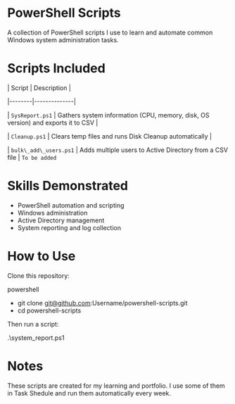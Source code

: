 # PowerShell Scripts
A collection of PowerShell scripts I use to learn and automate common Windows system administration tasks.

# Scripts Included

| Script | Description |

|--------|--------------|

| `SysReport.ps1` | Gathers system information (CPU, memory, disk, OS version) and exports it to CSV |

| `Cleanup.ps1` | Clears temp files and runs Disk Cleanup automatically |

| `bulk\_add\_users.ps1` | Adds multiple users to Active Directory from a CSV file | `To be added`

# Skills Demonstrated
- PowerShell automation and scripting
- Windows administration
- Active Directory management
- System reporting and log collection

# How to Use

Clone this repository:

powershell
- git clone git@github.com:Username/powershell-scripts.git
- cd powershell-scripts

Then run a script:

.\\system\_report.ps1

# Notes
These scripts are created for my learning and portfolio.
I use some of them in Task Shedule and run them automatically every week.

